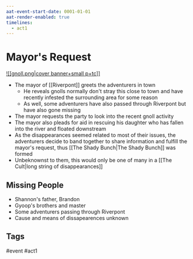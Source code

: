 ```yaml
---
aat-event-start-date: 0001-01-01
aat-render-enabled: true
timelines:
  - act1
---
```

# Mayor's Request
[![[gnoll.png|cover banner+small p+tc]]](gnoll.png)
- The mayor of [[Riverpont]] greets the adventurers in town 
	- He reveals gnolls normally don't stray this close to town and have recently infested the surrounding area for some reason
	- As well, some adventurers have also passed through Riverpont but have also gone missing
- The mayor requests the party to look into the recent gnoll activity
- The mayor also  pleads for aid in rescuing his daughter who has fallen into the river and floated downstream
- As the disappearances seemed related to most of their issues, the adventurers decide to band together to share information and fulfill the mayor's request, thus [[The Shady Bunch|The Shady Bunch]] was formed
- Unbeknownst to them, this would only be one of many in a [[The Cult|long string of disappearances]]

## Missing People
- Shannon's father, Brandon
- Gyoop's brothers and master
- Some adventurers passing through Riverpont
- Cause and means of dissapearences unknown

## Tags
 #event #act1